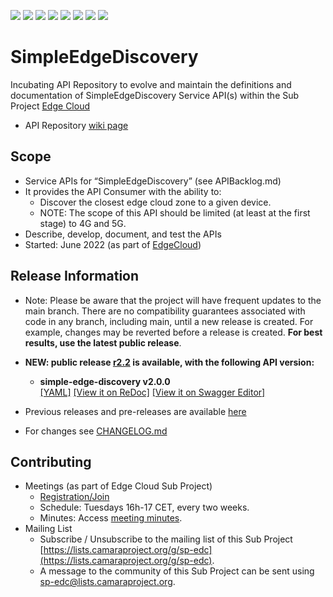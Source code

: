 <a href="https://github.com/camaraproject/SimpleEdgeDiscovery/commits/" title="Last Commit"><img src="https://img.shields.io/github/last-commit/camaraproject/SimpleEdgeDiscovery?style=plastic"></a>
<a href="https://github.com/camaraproject/SimpleEdgeDiscovery/issues" title="Open Issues"><img src="https://img.shields.io/github/issues/camaraproject/SimpleEdgeDiscovery?style=plastic"></a>
<a href="https://github.com/camaraproject/SimpleEdgeDiscovery/pulls" title="Open Pull Requests"><img src="https://img.shields.io/github/issues-pr/camaraproject/SimpleEdgeDiscovery?style=plastic"></a>
<a href="https://github.com/camaraproject/SimpleEdgeDiscovery/graphs/contributors" title="Contributors"><img src="https://img.shields.io/github/contributors/camaraproject/SimpleEdgeDiscovery?style=plastic"></a>
<a href="https://github.com/camaraproject/SimpleEdgeDiscovery" title="Repo Size"><img src="https://img.shields.io/github/repo-size/camaraproject/SimpleEdgeDiscovery?style=plastic"></a>
<a href="https://github.com/camaraproject/SimpleEdgeDiscovery/blob/main/LICENSE" title="License"><img src="https://img.shields.io/badge/License-Apache%202.0-green.svg?style=plastic"></a>
<a href="https://github.com/camaraproject/SimpleEdgeDiscovery/releases/latest" title="Latest Release"><img src="https://img.shields.io/github/release/camaraproject/SimpleEdgeDiscovery?style=plastic"></a>
<a href="https://github.com/camaraproject/Governance/blob/main/ProjectStructureAndRoles.md" title="Incubating API Repository"><img src="https://img.shields.io/badge/Incubating%20API%20Repository-green?style=plastic"></a>

# SimpleEdgeDiscovery

Incubating API Repository to evolve and maintain the definitions and documentation of SimpleEdgeDiscovery Service API(s) within the Sub Project [Edge Cloud](https://lf-camaraproject.atlassian.net/wiki/x/IwEpBQ)

* API Repository [wiki page](https://lf-camaraproject.atlassian.net/wiki/x/QwCbBQ)

## Scope
* Service APIs for “SimpleEdgeDiscovery” (see APIBacklog.md)  
* It provides the API Consumer with the ability to:  
  * Discover the closest edge cloud zone to a given device.
  * NOTE: The scope of this API should be limited (at least at the first stage) to 4G and 5G.  
* Describe, develop, document, and test the APIs
* Started: June 2022 (as part of [EdgeCloud](https://github.com/camaraproject/EdgeCloud/))

## Release Information

* Note: Please be aware that the project will have frequent updates to the main branch. There are no compatibility guarantees associated with code in any branch, including main, until a new release is created. For example, changes may be reverted before a release is created. **For best results, use the latest public release**.

* **NEW: public release [r2.2](https://github.com/camaraproject/SimpleEdgeDiscovery/releases/tag/r2.2) is available, with the following API version:**

  * **simple-edge-discovery v2.0.0**  
  [[YAML]](https://github.com/camaraproject/SimpleEdgeDiscovery/blob/r2.2/code/API_definitions/simple-edge-discovery.yaml)
  [[View it on ReDoc]](https://redocly.github.io/redoc/?url=https://raw.githubusercontent.com/camaraproject/SimpleEdgeDiscovery/r2.2/code/API_definitions/simple-edge-discovery.yaml&nocors)
  [[View it on Swagger Editor]](https://camaraproject.github.io/swagger-ui/?url=https://raw.githubusercontent.com/camaraproject/SimpleEdgeDiscovery/r2.2/code/API_definitions/simple-edge-discovery.yaml)
  
* Previous releases and pre-releases are available [here](https://github.com/camaraproject/SimpleEdgeDiscovery/releases) 
* For changes see [CHANGELOG.md](/CHANGELOG.md)

## Contributing
* Meetings (as part of Edge Cloud Sub Project)
    * [Registration/Join](https://zoom-lfx.platform.linuxfoundation.org/meeting/94237809115?password=05fb6d8a-a913-47d8-b003-db75ecdaa5d9)
    * Schedule: Tuesdays 16h-17 CET, every two weeks.
    * Minutes: Access [meeting minutes](https://wiki.camaraproject.org/display/CAM/EdgeCloud+Meeting+Minutes).
* Mailing List
    * Subscribe / Unsubscribe to the mailing list of this Sub Project [https://lists.camaraproject.org/g/sp-edc](https://lists.camaraproject.org/g/sp-edc).
    * A message to the community of this Sub Project can be sent using [sp-edc@lists.camaraproject.org](sp-edc@lists.camaraproject.org).
